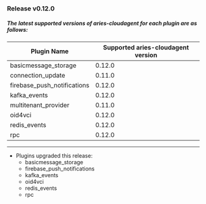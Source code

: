 ### Release v0.12.0
##### The latest supported versions of aries-cloudagent for each plugin are as follows:

| Plugin Name | Supported aries-cloudagent version |
| --- | --- |
|basicmessage_storage | 0.12.0|
|connection_update | 0.11.0|
|firebase_push_notifications | 0.12.0|
|kafka_events | 0.12.0|
|multitenant_provider | 0.11.0|
|oid4vci | 0.12.0|
|redis_events | 0.12.0|
|rpc | 0.12.0|
***
 - Plugins upgraded this release: 
	 - basicmessage_storage 
	 - firebase_push_notifications 
	 - kafka_events 
	 - oid4vci 
	 - redis_events 
	 - rpc 
 

